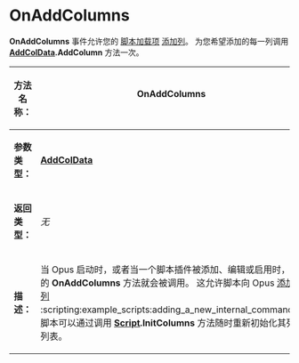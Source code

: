# OnAddColumns

**OnAddColumns** 事件允许您的 [脚本加载项](/Manual/scripting/script_add-ins/README.zh.md) [添加列](/Manual/scripting/example_scripts/adding_a_new_column.zh.md)。 为您希望添加的每一列调用 **[AddColData](../scripting_objects/addcoldata.zh.md).AddColumn** 方法一次。

<table>
<thead><tr><th>

**方法名称：**</th><th>
OnAddColumns
</th></tr></thead><tbody><tr><td>

**参数类型：**</th><td>

**[AddColData](../scripting_objects/addcoldata.zh.md)**
</td></tr><tr><td>

**返回类型：**</th><td>

*无*
</td></tr><tr><td>

**描述：**</td><td>

当 Opus 启动时，或者当一个脚本插件被添加、编辑或启用时，它的 **OnAddColumns** 方法就会被调用。 这允许脚本向 Opus [添加列](/Manual/scripting/example_scripts/adding_a_new_column.zh.md) :scripting:example_scripts:adding_a_new_internal_command。 脚本可以通过调用 **[Script](../scripting_objects/script.zh.md).InitColumns** 方法随时重新初始化其列列表。
</td></tr></tbody>
</table>